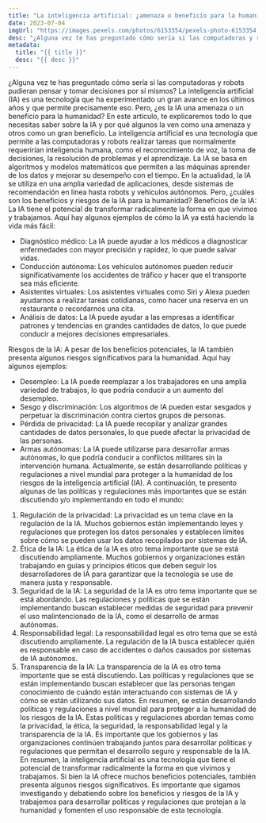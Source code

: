 ```yaml
---
title: "La inteligencia artificial: ¿amenaza o beneficio para la humanidad?"
date: 2023-07-04
imgUrl: "https://images.pexels.com/photos/6153354/pexels-photo-6153354.jpeg"
desc: "¿Alguna vez te has preguntado cómo sería si las computadoras y robots pudieran pensar y"
metadata:
  title: "{{ title }}"
  desc: "{{ desc }}"
---
```


¿Alguna vez te has preguntado cómo sería si las computadoras y robots pudieran pensar y tomar decisiones por sí mismos? La inteligencia artificial (IA) es una tecnología que ha experimentado un gran avance en los últimos años y que permite precisamente eso. Pero, ¿es la IA una amenaza o un beneficio para la humanidad? En este artículo, te explicaremos todo lo que necesitas saber sobre la IA y por qué algunos la ven como una amenaza y otros como un gran beneficio.
La inteligencia artificial es una tecnología que permite a las computadoras y robots realizar tareas que normalmente requerirían inteligencia humana, como el reconocimiento de voz, la toma de decisiones, la resolución de problemas y el aprendizaje. La IA se basa en algoritmos y modelos matemáticos que permiten a las máquinas aprender de los datos y mejorar su desempeño con el tiempo.
En la actualidad, la IA se utiliza en una amplia variedad de aplicaciones, desde sistemas de recomendación en línea hasta robots y vehículos autónomos. Pero, ¿cuáles son los beneficios y riesgos de la IA para la humanidad?
Beneficios de la IA:
La IA tiene el potencial de transformar radicalmente la forma en que vivimos y trabajamos. Aquí hay algunos ejemplos de cómo la IA ya está haciendo la vida más fácil:
- Diagnóstico médico: La IA puede ayudar a los médicos a diagnosticar enfermedades con mayor precisión y rapidez, lo que puede salvar vidas.
- Conducción autónoma: Los vehículos autónomos pueden reducir significativamente los accidentes de tráfico y hacer que el transporte sea más eficiente.
- Asistentes virtuales: Los asistentes virtuales como Siri y Alexa pueden ayudarnos a realizar tareas cotidianas, como hacer una reserva en un restaurante o recordarnos una cita.
- Análisis de datos: La IA puede ayudar a las empresas a identificar patrones y tendencias en grandes cantidades de datos, lo que puede conducir a mejores decisiones empresariales.

Riesgos de la IA:
A pesar de los beneficios potenciales, la IA también presenta algunos riesgos significativos para la humanidad. Aquí hay algunos ejemplos:
- Desempleo: La IA puede reemplazar a los trabajadores en una amplia variedad de trabajos, lo que podría conducir a un aumento del desempleo.
- Sesgo y discriminación: Los algoritmos de IA pueden estar sesgados y perpetuar la discriminación contra ciertos grupos de personas.
- Pérdida de privacidad: La IA puede recopilar y analizar grandes cantidades de datos personales, lo que puede afectar la privacidad de las personas.
- Armas autónomas: La IA puede utilizarse para desarrollar armas autónomas, lo que podría conducir a conflictos militares sin la intervención humana.
Actualmente, se están desarrollando políticas y regulaciones a nivel mundial para proteger a la humanidad de los riesgos de la inteligencia artificial (IA). A continuación, te presento algunas de las políticas y regulaciones más importantes que se están discutiendo y/o implementando en todo el mundo:
1. Regulación de la privacidad: La privacidad es un tema clave en la regulación de la IA. Muchos gobiernos están implementando leyes y regulaciones que protegen los datos personales y establecen límites sobre cómo se pueden usar los datos recopilados por sistemas de IA.
2. Ética de la IA: La ética de la IA es otro tema importante que se está discutiendo ampliamente. Muchos gobiernos y organizaciones están trabajando en guías y principios éticos que deben seguir los desarrolladores de IA para garantizar que la tecnología se use de manera justa y responsable.
3. Seguridad de la IA: La seguridad de la IA es otro tema importante que se está abordando. Las regulaciones y políticas que se están implementando buscan establecer medidas de seguridad para prevenir el uso malintencionado de la IA, como el desarrollo de armas autónomas.
4. Responsabilidad legal: La responsabilidad legal es otro tema que se está discutiendo ampliamente. La regulación de la IA busca establecer quién es responsable en caso de accidentes o daños causados por sistemas de IA autónomos.
5. Transparencia de la IA: La transparencia de la IA es otro tema importante que se está discutiendo. Las políticas y regulaciones que se están implementando buscan establecer que las personas tengan conocimiento de cuándo están interactuando con sistemas de IA y cómo se están utilizando sus datos.
En resumen, se están desarrollando políticas y regulaciones a nivel mundial para proteger a la humanidad de los riesgos de la IA. Estas políticas y regulaciones abordan temas como la privacidad, la ética, la seguridad, la responsabilidad legal y la transparencia de la IA. Es importante que los gobiernos y las organizaciones continúen trabajando juntos para desarrollar políticas y regulaciones que permitan el desarrollo seguro y responsable de la IA.
En resumen, la inteligencia artificial es una tecnología que tiene el potencial de transformar radicalmente la forma en que vivimos y trabajamos. Si bien la IA ofrece muchos beneficios potenciales, también presenta algunos riesgos significativos. Es importante que sigamos investigando y debatiendo sobre los beneficios y riesgos de la IA y trabajemos para desarrollar políticas y regulaciones que protejan a la humanidad y fomenten el uso responsable de esta tecnología.
